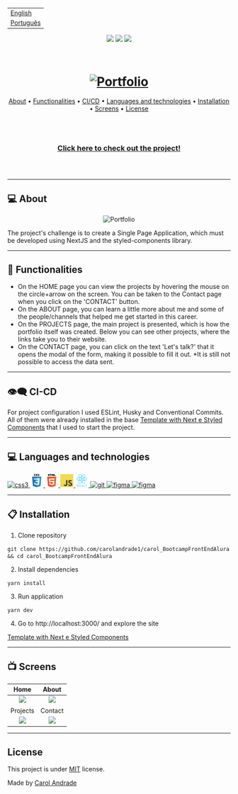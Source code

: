 <table align="right">
 <tr><td><a href="README_EN.md">English</a></td></tr>
 <tr><td><a href="README.md">Português</a></td></tr>
</table>
<br>

<p align='center'>
<img src="https://img.shields.io/badge/CarolAndrade-portfolio-blue"/>
<img src="https://img.shields.io/github/license/carolandrade1/carol_BootcampFrontEndAlura"/>
<img src="https://img.shields.io/website?url=https%3A%2F%2Fcarol-portfolio.vercel.app%2F"/>
</p>
<br>


<h1 align='center'><a href="#" target="_blank" rel="noopener noreferrer" title="Veja o Portfolio"><img src="https://i.postimg.cc/FKTg7cLc/PORTFOLIO-4.png" alt="Portfolio" width="800" height=""/></a></h1>

<p align="center">
 <a href="#-about">About</a> •
 <a href="#-functionalities">Functionalities</a> •
 <a href="#-ci-cd">CI/CD</a> • 
 <a href="#-languages-and-technologies">Languages and technologies</a> • 
 <a href="#-installation">Installation</a> • 
 <a href="#-screens">Screens</a> • 
 <a href="#license">License</a>
</p>
<br>
<br>

<h3 align="center"><a href="#" target="_blank" rel="noopener noreferrer">Click here to check out the project!</a><h3><br>

---

## 💻 About

<p align="center">
<img src="https://i.postimg.cc/MGYnPDGf/PORTFOLIO-Home.png" alt="Portfolio" width="800" height=""/>
</p>
  
The project's challenge is to create a Single Page Application, which must be developed using NextJS and the styled-components library.

---

## 🧠 Functionalities

- On the HOME page you can view the projects by hovering the mouse on the circle+arrow on the screen. You can be taken to the Contact page when you click on the 'CONTACT' button.
- On the ABOUT page, you can learn a little more about me and some of the people/channels that helped me get started in this career.
- On the PROJECTS page, the main project is presented, which is how the portfolio itself was created. Below you can see other projects, where the links take you to their website.
- On the CONTACT page, you can click on the text 'Let's talk?' that it opens the modal of the form, making it possible to fill it out. *It is still not possible to access the data sent.

---

## 👁‍🗨 CI-CD

For project configuration I used ESLint, Husky and Conventional Commits. All of them were already installed in the base <a href="https://github.com/carolandrade1/template_next_styled" target="_blank" rel="noopener noreferrer">Template with Next e Styled Components</a> that I used to start the project.

---

## 💻 Languages and technologies
<p align="left"> <a href="#" target="_blank"> <img src="https://miro.medium.com/max/318/1*p1TndLk3UsGPBsM7qHPZIw.png" alt="css3" width="30" height="30"/> </a> <a href="https://www.w3schools.com/css/" target="_blank"> <img src="https://raw.githubusercontent.com/devicons/devicon/master/icons/css3/css3-original-wordmark.svg" alt="css3" width="30" height="30"/> </a> <a href="https://www.w3.org/html/" target="_blank"> <img src="https://raw.githubusercontent.com/devicons/devicon/master/icons/html5/html5-original-wordmark.svg" alt="html5" width="30" height="30"/> </a> <a href="https://developer.mozilla.org/en-US/docs/Web/JavaScript" target="_blank"> <img src="https://raw.githubusercontent.com/devicons/devicon/master/icons/javascript/javascript-original.svg" alt="javascript" width="30" height="30"/> </a> <a href="https://reactjs.org/" target="_blank"> <img src="https://raw.githubusercontent.com/devicons/devicon/master/icons/react/react-original-wordmark.svg" alt="react" width="30" height="30"/> </a> <a href="https://git-scm.com/" target="_blank"> <img src="https://www.vectorlogo.zone/logos/git-scm/git-scm-icon.svg" alt="git" width="30" height="30"/> </a> <a href="https://nextjs.org/" target="_blank"> <img src="https://raw.githubusercontent.com/samfromaway/samfromaway/master/.github/images/nextjs.png" alt="figma" width="30" height="30"/> </a> <a href="https://www.figma.com/" target="_blank"> <img src="https://www.vectorlogo.zone/logos/figma/figma-icon.svg" alt="figma" width="30" height="30"/> </a> </p>

---

## 📋 Installation

1. Clone repository
```
git clone https://github.com/carolandrade1/carol_BootcampFrontEndAlura && cd carol_BootcampFrontEndAlura
```

2. Install dependencies
```
yarn install
```

3. Run application
```
yarn dev
```

4. Go to http://localhost:3000/ and explore the site

<a href="https://github.com/carolandrade1/template_next_styled" target="_blank" rel="noopener noreferrer">Template with Next e Styled Components</a>

---

## 📺 Screens


| Home             |  About |
:-------------------------:|:-------------------------:
![](https://i.postimg.cc/htyYWxyK/PORTFOLIO-Home.png)  |  ![](https://i.postimg.cc/9fsbPhxH/about.png)
| Projects             |  Contact |
![](https://i.postimg.cc/rmB8LKQZ/projects.png)  |  ![](https://i.postimg.cc/ryRHdhwr/contact.png)

---

## License

This project is under [MIT](./LICENSE) license.

Made by [Carol Andrade](https://www.linkedin.com/in/carolandrade1/)
